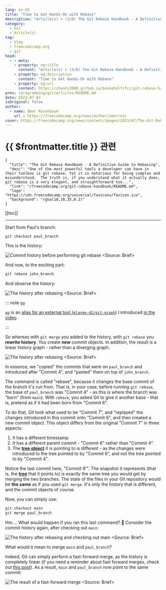 ```yaml
---
lang: en-US
title: "Time to Get Hands-On with Rebase"
description: "Article(s) > (3/8) The Git Rebase Handbook - A Definitive Guide to Rebasing"
category:
  - Git
  - Article(s)
tag:
  - blog
  - freecodecamp.org
  - git
head:
  - - meta:
    - property: og:title
      content: "Article(s) > (3/8) The Git Rebase Handbook - A Definitive Guide to Rebasing"
    - property: og:description
      content: "Time to Get Hands-On with Rebase"
    - property: og:url
      content: https://chanhi2000.github.io/bookshelf/fcc/git-rebase-handbook/time-to-get-hands-on-with-rebase.html
prev: /programming/git/articles/README.md
date: 2023-07-03
isOriginal: false
author:
  - name: Omer Rosenbaum
    url : https://freecodecamp.org/news/author/omerros/
cover: https://freecodecamp.org/news/content/images/2023/07/The-Git-Rebase-Handbook-Book-Cover--1-.png
---
```


# {{ $frontmatter.title }} 관련

```component VPCard
{
  "title": "The Git Rebase Handbook - A Definitive Guide to Rebasing",
  "desc": "One of the most powerful tools a developer can have in their toolbox is git rebase. Yet it is notorious for being complex and misunderstood.  The truth is, if you understand what it actually does, git rebase is a very elegant, and straightforward too...",
  "link": "/freecodecamp.org/git-rebase-handbook/README.md",
  "logo": "https://cdn.freecodecamp.org/universal/favicons/favicon.ico",
  "background": "rgba(10,10,35,0.2)"
}
```

[[toc]]

---

<SiteInfo
  name="The Git Rebase Handbook - A Definitive Guide to Rebasing"
  desc="One of the most powerful tools a developer can have in their toolbox is git rebase. Yet it is notorious for being complex and misunderstood.  The truth is, if you understand what it actually does, git rebase is a very elegant, and straightforward too..."
  url="https://freecodecamp.org/news/git-rebase-handbook#heading-time-to-get-hands-on-with-rebase"
  logo="https://cdn.freecodecamp.org/universal/favicons/favicon.ico"
  preview="https://freecodecamp.org/news/content/images/2023/07/The-Git-Rebase-Handbook-Book-Cover--1-.png"/>

Start from Paul's branch:

```sh
git checkout paul_branch
```

This is the history:

![Commit history before performing `git rebase`<br/><Source: [<VPIcon icon="fa-brands fa-youtube"/>Brief](https://youtu.be/3VFsitGUB3s)>](https://freecodecamp.org/news/content/images/2023/06/image-206.png)

And now, to the exciting part:

```sh
git rebase john_branch
```

And observe the history:

![The history after rebasing<br/><Source: [<VPIcon icon="fa-brands fa-youtube"/>Brief](https://youtu.be/3VFsitGUB3s)>](https://freecodecamp.org/news/content/images/2023/06/image-207.png)

::: note <code>gg</code>

`gg` is an [alias for an external tool (<VPIcon icon="iconfont icon-github"/>`mlange-42/git-graph`)](https://github.com/mlange-42/git-graph) I introduced [<VPIcon icon="fa-brands fa-youtube"/>in the video](https://youtu.be/3VFsitGUB3s).

<SiteInfo
  name="mlange-42/git-graph"
  desc="Command line tool to show clear git graphs arranged for your branching model"
  url="https://github.com/mlange-42/git-graph/"
  logo="https://github.githubassets.com/favicons/favicon-dark.svg"
  preview="https://repository-images.githubusercontent.com/319462847/66d33300-4713-11eb-8217-5c49f8daa732"/>

:::

<VidStack src="youtube/3VFsitGUB3s" />

So whereas with `git merge` you added to the history, with `git rebase` you **rewrite history**. You create **new** commit objects. In addition, the result is a linear history graph - rather than a diverging graph.

![The history after rebasing<br/><Source: [<VPIcon icon="fa-brands fa-youtube"/>Brief](https://youtu.be/3VFsitGUB3s)>](https://freecodecamp.org/news/content/images/2023/06/image-209.png)

In essence, we "copied" the commits that were on <VPIcon icon="fas fa-code-branch"/>`paul_branch` and introduced after "Commit 4", and "pasted" them on top of <VPIcon icon="fas fa-code-branch"/>`john_branch`.

The command is called "rebase", because it changes the base commit of the branch it's run from. That is, in your case, before running `git rebase`, the base of <VPIcon icon="fas fa-code-branch"/>`paul_branch` was "Commit 4" - as this is where the branch was "born" (from <VPIcon icon="fa-brands fa-code-branch"/>`main`). With `rebase`, you asked Git to give it another base - that is, pretend as if it had been born from "Commit 6".

To do that, Git took what used to be "Commit 7", and "replayed" the changes introduced in this commit onto "Commit 6", and then created a new commit object. This object differs from the original "Commit 7" in three aspects:

1. It has a different timestamp.
2. It has a different parent commit - "Commit 6" rather than "Commit 4".
3. The [**tree object**](/freecodecamp.org/git-internals-objects-branches-create-repo/git-objects-blob-tree-and-commit.md) it is pointing to is different - as the changes were introduced to the tree pointed to by "Commit 6", and not the tree pointed to by "Commit 4".

Notice the last commit here, "Commit 9'". The snapshot it represents (that is, the [**tree**](/freecodecamp.org/git-internals-objects-branches-create-repo/git-objects-blob-tree-and-commit.md) that it points to) is exactly the same tree you would get by merging the two branches. The state of the files in your Git repository would be **the same** as if you used `git merge`. It's only the history that is different, and the commit objects of course.

Now, you can simply use:

```sh
git checkout main
git merge paul_branch
```

Hm.... What would happen if you ran this last command? 🤔 Consider the commit history again, after checking out <VPIcon icon="fa-brands fa-code-branch"/>`main`:

![The history after rebasing and checking out <VPIcon icon="fa-brands fa-code-branch"/>`main`<br/><Source: [<VPIcon icon="fa-brands fa-youtube"/>Brief](https://youtu.be/3VFsitGUB3s)>](https://freecodecamp.org/news/content/images/2023/06/image-210.png)

What would it mean to merge <VPIcon icon="fa-brands fa-code-branch"/>`main` and <VPIcon icon="fas fa-code-branch"/>`paul_branch`?

Indeed, Git can simply perform a fast-forward merge, as the history is completely linear (if you need a reminder about fast forward merges, check out [this post](https://freecodecamp.org/news/the-definitive-guide-to-git-merge/#timetogethandson)). As a result, <VPIcon icon="fa-brands fa-code-branch"/>`main` and <VPIcon icon="fas fa-code-branch"/>`paul_branch` now point to the same commit:

![The result of a fast-forward merge<br/><Source: [<VPIcon icon="fa-brands fa-youtube"/>Brief](https://youtu.be/3VFsitGUB3s)>](https://freecodecamp.org/news/content/images/2023/06/image-211.png)
